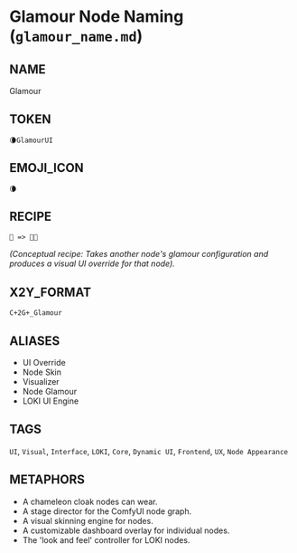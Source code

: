 # Glamour Node Naming (`glamour_name.md`)

## NAME

Glamour

## TOKEN

`🌘GlamourUI`

## EMOJI_ICON

`🌘`

## RECIPE

`🧩 => 🧩🌘`

_(Conceptual recipe: Takes another node's glamour configuration and produces a visual UI override for that node)._

## X2Y_FORMAT

`C+2G+_Glamour`

## ALIASES

*   UI Override
*   Node Skin
*   Visualizer
*   Node Glamour
*   LOKI UI Engine

## TAGS

`UI`, `Visual`, `Interface`, `LOKI`, `Core`, `Dynamic UI`, `Frontend`, `UX`, `Node Appearance`

## METAPHORS

*   A chameleon cloak nodes can wear.
*   A stage director for the ComfyUI node graph.
*   A visual skinning engine for nodes.
*   A customizable dashboard overlay for individual nodes.
*   The 'look and feel' controller for LOKI nodes. 